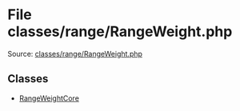 File classes/range/RangeWeight.php
=========

Source: [classes/range/RangeWeight.php](https://github.com/PrestaShop/PrestaShop/blob/1.5.0.15/classes/range/RangeWeight.php)


Classes
-------

* [RangeWeightCore](class.RangeWeightCore.md)

